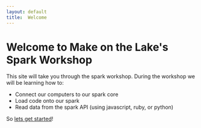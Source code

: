 ```yaml
---
layout: default
title:  Welcome
---
```


# Welcome to Make on the Lake's<br/>Spark Workshop

This site will take you through the spark workshop.  During the workshop we will be learning how to:

- Connect our computers to our spark core
- Load code onto our spark
- Read data from the spark API (using javascript, ruby, or python)

So <a href="{{ site.baseurl }}/steps/01-meet-the-spark-core.html">lets get started</a>!
